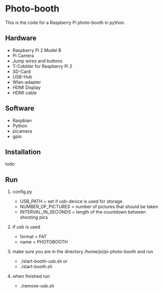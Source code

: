 # Photo-booth

This is the code for a Raspberry Pi photo-booth in python.

## Hardware
- Raspberry Pi 2 Model B
- Pi Camera
- Jump wires and buttons
- T-Cobbler for Raspberry Pi 2
- SD-Card
- USB-Hub
- Wlan-adapter
- HDMI Display
- HDMI cable


## Software
- Raspbian
- Python
- picamera
- gpio


## Installation
todo


## Run
1. config.py
	* USB_PATH = set if usb-device is used for storage
	* NUMBER_OF_PICTURES = number of pictures that should be taken
	* INTERVAL_IN_SECONDS = length of the countdown between shooting pics
2. if usb is used
	* format = FAT 
	* name = PHOTOBOOTH
3. make sure you are in the directory /home/pi/pi-photo-booth and run
	* ./start-booth-usb.sh or
	* ./start-booth.sh

4. when finished run
	* ./remove-usb.sh

